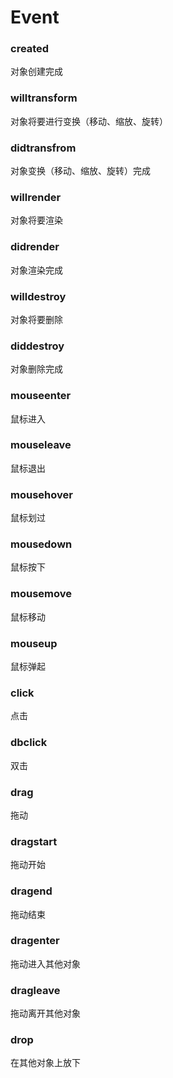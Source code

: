 # Event
### created
对象创建完成
### willtransform
对象将要进行变换（移动、缩放、旋转）
### didtransfrom
对象变换（移动、缩放、旋转）完成
### willrender
对象将要渲染
### didrender
对象渲染完成
### willdestroy
对象将要删除
### diddestroy
对象删除完成
### mouseenter
鼠标进入
### mouseleave
鼠标退出
### mousehover
鼠标划过
### mousedown
鼠标按下
### mousemove
鼠标移动
### mouseup
鼠标弹起
### click
点击
### dbclick
双击
### drag
拖动
### dragstart
拖动开始
### dragend
拖动结束
### dragenter
拖动进入其他对象
### dragleave
拖动离开其他对象
### drop
在其他对象上放下
